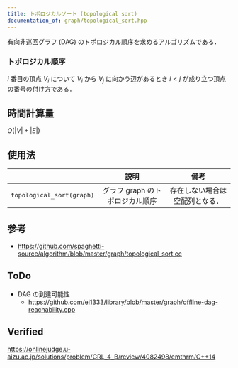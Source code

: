 ```yaml
---
title: トポロジカルソート (topological sort)
documentation_of: graph/topological_sort.hpp
---
```


有向非巡回グラフ (DAG) のトポロジカル順序を求めるアルゴリズムである．


### トポロジカル順序

$i$ 番目の頂点 $V_i$ について $V_i$ から $V_j$ に向かう辺があるとき
$i < j$ が成り立つ頂点の番号の付け方である．


## 時間計算量

$O(\lvert V \rvert + \lvert E \rvert)$


## 使用法

||説明|備考|
|:--:|:--:|:--:|
|`topological_sort(graph)`|グラフ $\mathrm{graph}$ のトポロジカル順序|存在しない場合は空配列となる．|


## 参考

- https://github.com/spaghetti-source/algorithm/blob/master/graph/topological_sort.cc


## ToDo

- DAG の到達可能性
  - https://github.com/ei1333/library/blob/master/graph/offline-dag-reachability.cpp


## Verified

https://onlinejudge.u-aizu.ac.jp/solutions/problem/GRL_4_B/review/4082498/emthrm/C++14

